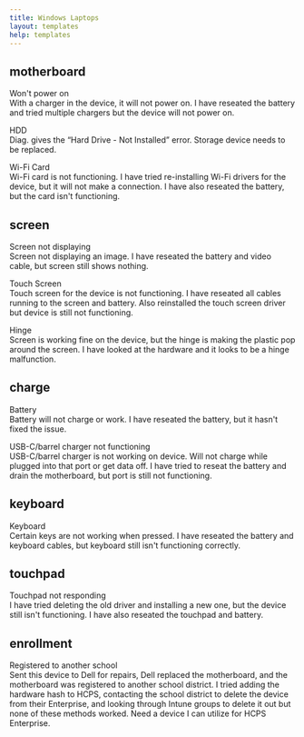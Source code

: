 ```yaml
---
title: Windows Laptops
layout: templates
help: templates
---
```


## motherboard

Won't power on  
With a charger in the device, it will not power on. I have reseated the battery and tried multiple chargers but the device will not power on.

HDD  
Diag. gives the “Hard Drive - Not Installed” error. Storage device needs to be replaced.

Wi-Fi Card  
Wi-Fi card is not functioning. I have tried re-installing Wi-Fi drivers for the device, but it will not make a connection. I have also reseated the battery, but the card isn't functioning.

## screen

Screen not displaying  
Screen not displaying an image. I have reseated the battery and video cable, but screen still shows nothing.

Touch Screen  
Touch screen for the device is not functioning. I have reseated all cables running to the screen and battery. Also reinstalled the touch screen driver but device is still not functioning.

Hinge  
Screen is working fine on the device, but the hinge is making the plastic pop around the screen. I have looked at the hardware and it looks to be a hinge malfunction.

## charge

Battery  
Battery will not charge or work. I have reseated the battery, but it hasn't fixed the issue.

USB-C/barrel charger not functioning  
USB-C/barrel charger is not working on device. Will not charge while plugged into that port or get data off. I have tried to reseat the battery and drain the motherboard, but port is still not functioning.

## keyboard

Keyboard  
Certain keys are not working when pressed. I have reseated the battery and keyboard cables, but keyboard still isn't functioning correctly.

## touchpad

Touchpad not responding  
I have tried deleting the old driver and installing a new one, but the device still isn't functioning. I have also reseated the touchpad and battery.

## enrollment

Registered to another school  
Sent this device to Dell for repairs, Dell replaced the motherboard, and the motherboard was registered to another school district. I tried adding the hardware hash to HCPS, contacting the school district to delete the device from their Enterprise, and looking through Intune groups to delete it out but none of these methods worked. Need a device I can utilize for HCPS Enterprise.  

